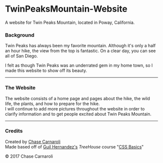 # TwinPeaksMountain-Website
A website for Twin Peaks Mountain, located in Poway, California.

### Background
Twin Peaks has always been my favorite mountain.
Although it's only a half an hour hike, the view from the top is fantastic.
On a clear day, you can see all of San Diego.

I felt as though Twin Peaks was an underrated gem in my home town, so I made this website to show off its beauty.

---
### The Website
The website consists of a home page and pages about the hike, the wild life, the plants, and how to prepare for the hike.  
I will continue to add more pictures throughout the website
in order to clarify information and to get people excited about Twin Peaks Mountain.

---
### Credits
Created by [Chase Carnaroli](https://www.linkedin.com/in/chase-carnaroli-5ba365141/)  
Made based off of [Guil Hernandez's](https://codepen.io/Guilh/) *TreeHouse* course "[CSS Basics](https://teamtreehouse.com/library/css-basics)"

&copy; 2017 Chase Carnaroli

